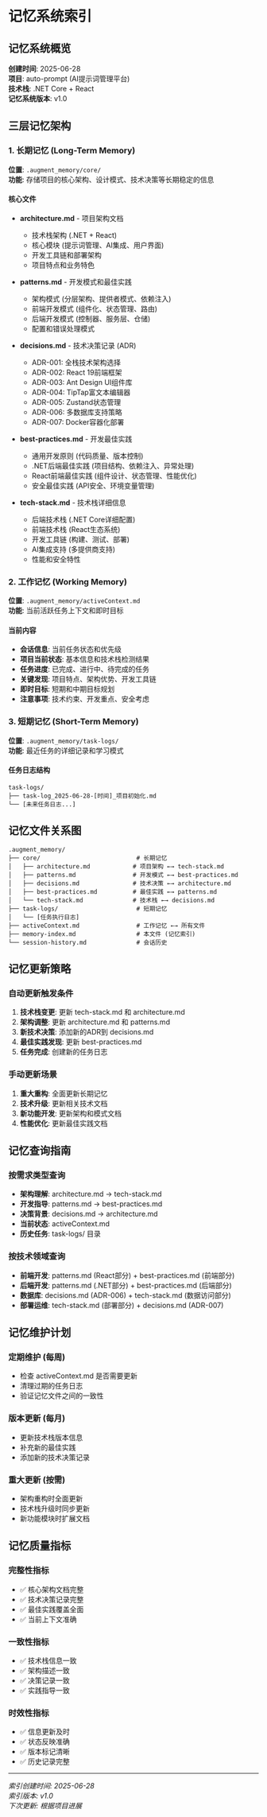 # 记忆系统索引

## 记忆系统概览

**创建时间**: 2025-06-28  
**项目**: auto-prompt (AI提示词管理平台)  
**技术栈**: .NET Core + React  
**记忆系统版本**: v1.0  

## 三层记忆架构

### 1. 长期记忆 (Long-Term Memory)
**位置**: `.augment_memory/core/`  
**功能**: 存储项目的核心架构、设计模式、技术决策等长期稳定的信息

#### 核心文件
- **architecture.md** - 项目架构文档
  - 技术栈架构 (.NET + React)
  - 核心模块 (提示词管理、AI集成、用户界面)
  - 开发工具链和部署架构
  - 项目特点和业务特色

- **patterns.md** - 开发模式和最佳实践
  - 架构模式 (分层架构、提供者模式、依赖注入)
  - 前端开发模式 (组件化、状态管理、路由)
  - 后端开发模式 (控制器、服务层、仓储)
  - 配置和错误处理模式

- **decisions.md** - 技术决策记录 (ADR)
  - ADR-001: 全栈技术架构选择
  - ADR-002: React 19前端框架
  - ADR-003: Ant Design UI组件库
  - ADR-004: TipTap富文本编辑器
  - ADR-005: Zustand状态管理
  - ADR-006: 多数据库支持策略
  - ADR-007: Docker容器化部署

- **best-practices.md** - 开发最佳实践
  - 通用开发原则 (代码质量、版本控制)
  - .NET后端最佳实践 (项目结构、依赖注入、异常处理)
  - React前端最佳实践 (组件设计、状态管理、性能优化)
  - 安全最佳实践 (API安全、环境变量管理)

- **tech-stack.md** - 技术栈详细信息
  - 后端技术栈 (.NET Core详细配置)
  - 前端技术栈 (React生态系统)
  - 开发工具链 (构建、测试、部署)
  - AI集成支持 (多提供商支持)
  - 性能和安全特性

### 2. 工作记忆 (Working Memory)
**位置**: `.augment_memory/activeContext.md`  
**功能**: 当前活跃任务上下文和即时目标

#### 当前内容
- **会话信息**: 当前任务状态和优先级
- **项目当前状态**: 基本信息和技术栈检测结果
- **任务进度**: 已完成、进行中、待完成的任务
- **关键发现**: 项目特点、架构优势、开发工具链
- **即时目标**: 短期和中期目标规划
- **注意事项**: 技术约束、开发重点、安全考虑

### 3. 短期记忆 (Short-Term Memory)
**位置**: `.augment_memory/task-logs/`  
**功能**: 最近任务的详细记录和学习模式

#### 任务日志结构
```
task-logs/
├── task-log_2025-06-28-[时间]_项目初始化.md
└── [未来任务日志...]
```

## 记忆文件关系图

```
.augment_memory/
├── core/                           # 长期记忆
│   ├── architecture.md            # 项目架构 ←→ tech-stack.md
│   ├── patterns.md                # 开发模式 ←→ best-practices.md
│   ├── decisions.md               # 技术决策 ←→ architecture.md
│   ├── best-practices.md          # 最佳实践 ←→ patterns.md
│   └── tech-stack.md              # 技术栈 ←→ decisions.md
├── task-logs/                      # 短期记忆
│   └── [任务执行日志]
├── activeContext.md                # 工作记忆 ←→ 所有文件
├── memory-index.md                 # 本文件 (记忆索引)
└── session-history.md              # 会话历史
```

## 记忆更新策略

### 自动更新触发条件
1. **技术栈变更**: 更新 tech-stack.md 和 architecture.md
2. **架构调整**: 更新 architecture.md 和 patterns.md
3. **新技术决策**: 添加新的ADR到 decisions.md
4. **最佳实践发现**: 更新 best-practices.md
5. **任务完成**: 创建新的任务日志

### 手动更新场景
1. **重大重构**: 全面更新长期记忆
2. **技术升级**: 更新相关技术文档
3. **新功能开发**: 更新架构和模式文档
4. **性能优化**: 更新最佳实践文档

## 记忆查询指南

### 按需求类型查询
- **架构理解**: architecture.md → tech-stack.md
- **开发指导**: patterns.md → best-practices.md
- **决策背景**: decisions.md → architecture.md
- **当前状态**: activeContext.md
- **历史任务**: task-logs/ 目录

### 按技术领域查询
- **前端开发**: patterns.md (React部分) + best-practices.md (前端部分)
- **后端开发**: patterns.md (.NET部分) + best-practices.md (后端部分)
- **数据库**: decisions.md (ADR-006) + tech-stack.md (数据访问部分)
- **部署运维**: tech-stack.md (部署部分) + decisions.md (ADR-007)

## 记忆维护计划

### 定期维护 (每周)
- 检查 activeContext.md 是否需要更新
- 清理过期的任务日志
- 验证记忆文件之间的一致性

### 版本更新 (每月)
- 更新技术栈版本信息
- 补充新的最佳实践
- 添加新的技术决策记录

### 重大更新 (按需)
- 架构重构时全面更新
- 技术栈升级时同步更新
- 新功能模块时扩展文档

## 记忆质量指标

### 完整性指标
- ✅ 核心架构文档完整
- ✅ 技术决策记录完整
- ✅ 最佳实践覆盖全面
- ✅ 当前上下文准确

### 一致性指标
- ✅ 技术栈信息一致
- ✅ 架构描述一致
- ✅ 决策记录一致
- ✅ 实践指导一致

### 时效性指标
- ✅ 信息更新及时
- ✅ 状态反映准确
- ✅ 版本标记清晰
- ✅ 历史记录完整

---

*索引创建时间: 2025-06-28*  
*索引版本: v1.0*  
*下次更新: 根据项目进展*
